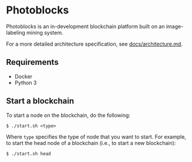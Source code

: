 # Photoblocks

Photoblocks is an in-development blockchain platform built on an image-labeling mining system.

For a more detailed architecture specification, see [docs/architecture.md](docs/architecture.md).

## Requirements

- Docker
- Python 3

## Start a blockchain

To start a node on the blockchain, do the following:

```
$ ./start.sh <type>
```

Where `type` specifies the type of node that you want to start. For example, to start the head node of a blockchain (i.e., to start a new blockchain):

```
$ ./start.sh head
```
